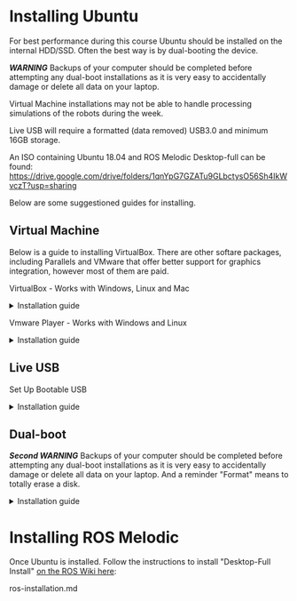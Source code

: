 # Installing Ubuntu

For best performance during this course Ubuntu should be installed on the internal HDD/SSD. Often the best way is by dual-booting the device. 

***WARNING*** Backups of your computer should be completed before attempting any dual-boot installations as it is very easy to accidentally damage or delete all data on your laptop. 

Virtual Machine installations may not be able to handle processing simulations of the robots during the week.

Live USB will require a formatted (data removed) USB3.0 and minimum 16GB storage. 

An ISO containing Ubuntu 18.04 and ROS Melodic Desktop-full can be found:
https://drive.google.com/drive/folders/1qnYpG7GZATu9GLbctysO56Sh4IkWvczT?usp=sharing

Below are some suggestioned guides for installing.

## Virtual Machine

Below is a guide to installing VirtualBox. There are other softare packages, including Parallels and VMware that offer better support for graphics integration, however most of them are paid.

VirtualBox - Works with Windows, Linux and Mac
<details><summary>Installation guide</summary>
  
  Further details check:  https://www.virtualbox.org/manual/UserManual.html#gui-createvm

1. Download and install the VirtualBox 6.1.2 for your relevant platform from https://www.virtualbox.org/wiki/Downloads
2. Install the extension to enable USB and other functionalities from https://download.virtualbox.org/virtualbox/6.1.2/Oracle_VM_VirtualBox_Extension_Pack-6.1.2.vbox-extpack
3. In step 2, it will open up VirtualBox and ask permission to continue the installation. And continue to do so.
4. In VirtualBox, create a new VM for Ubuntu.
5. Choose the guest OS architecture: (Eg: 64bit, Ubuntu)
6. Next, select the amount of RAM (1/2 of what you have now). (If RAM is 4GB physically, I would suggest installing Ubuntu natively). 
7. Next, specify a virtual hard drive with a dynamically allocated one with at least 20GB.
8. Now, run your VM.
9. On the first run, select the downloaded custom ubuntu ISO via First Start Wizard.
10. This will present you with the wizard to try or install Ubuntu in your VM. Select what you prefer.
11. Continue as you would normally install Ubuntu and let it use the entire virtual disk to install Ubuntu.
12. Once, completed reboot to unmount the ISO from VM and start learning ROS.
</details>


Vmware Player - Works with Windows and Linux
<details><summary>Installation guide</summary>
  
  1. Download from  https://www.vmware.com/au/products/workstation-player.html
  For Linux
  2. Follow: https://www.linuxlookup.com/howto/install_vmware_workstation_or_vmware_player_bundle_file
  For both you do not need to need to enter a license, just select free education version.
 
</details>


## Live USB

Set Up Bootable USB
<details><summary>Installation guide</summary>
1.    Download the Bionic ISO image with Melodic desktop full installed here -> https://drive.google.com/drive/folders/1qnYpG7GZATu9GLbctysO56Sh4IkWvczT?usp=sharing
  
2.    Plug USB 3.0 into your device

3.    Create the bootable disk
      Windows - Utility program DiskPart
      Ubuntu – Startup Disk Creator
      Mac – Disk Creator
        
4.    Plug USB into device you wish to live boot

5.    Follow these instructions to live boot -> https://www.acronis.com/en-au/articles/usb-boot/


</details>

## Dual-boot

***Second WARNING*** 
Backups of your computer should be completed before attempting any dual-boot installations as it is very easy to accidentally damage or delete all data on your laptop. And a reminder "Format" means to totally erase a disk.

<details><summary>Installation guide</summary>
  Installation will vary depending on your intended device.
  It is recommended to research thoroughly before attempting a dualboot setup.
</details>

# Installing ROS Melodic

Once Ubuntu is installed.
Follow the instructions to install "Desktop-Full Install" [on the ROS Wiki here](http://wiki.ros.org/melodic/Installation/Ubuntu):



ros-installation.md
